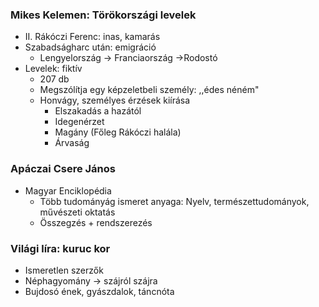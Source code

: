 ### Mikes Kelemen: Törökországi levelek

- II. Rákóczi Ferenc: inas, kamarás
- Szabadságharc után: emigráció
	- Lengyelország -> Franciaország ->Rodostó
- Levelek: fiktív
	- 207 db
	- Megszólítja egy képzeletbeli személy: ,,édes néném"
	- Honvágy, személyes érzések kiírása
		- Elszakadás a hazától
		- Idegenérzet
		- Magány (Főleg Rákóczi halála)
		- Árvaság

### Apáczai Csere János

- Magyar Enciklopédia
	- Több tudományág ismeret anyaga: Nyelv, természettudományok, művészeti oktatás
	- Összegzés + rendszerezés

### Világi líra: kuruc kor

- Ismeretlen szerzők
- Néphagyomány -> szájról szájra
- Bujdosó ének, gyászdalok, táncnóta
